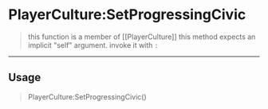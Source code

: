 # PlayerCulture:SetProgressingCivic
> this function is a member of [[PlayerCulture]]
> this method expects an implicit "self" argument. invoke it with `:`
-----
## Usage
> PlayerCulture:SetProgressingCivic()
